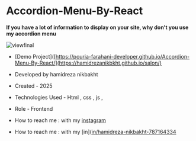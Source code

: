 # Accordion-Menu-By-React

**If you have a lot of information to display on your site, why don't you use my accordion menu**

![viewfinal]()


- [Demo Project]([https://pouria-farahani-developer.github.io/Accordion-Menu-By-React/](https://hamidrezanikbkht.github.io/salon/)

- Developed by hamidreza nikbakht

- Created - 2025

- Technologies Used - Html , css , js ,

- Role - Frontend

- How to reach me : with my [instagram](https://www.instagram.com/hamidrezanikbakht?igsh=dTRxeTdudDRpbmc0)
- How to reach me : with my [in]([in/hamidreza-nikbakht-787164334](https://www.linkedin.com/in/hamidreza-nikbakht-787164334)

